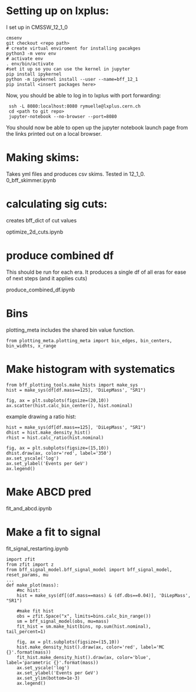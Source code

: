 # Setting up on lxplus:

I set up in CMSSW_12_1_0

```
cmsenv
git checkout <repo path>
# create virtual enviroment for installing pacakges
python3 -m venv env
# activate env
. env/bin/activate
#set it up so you can use the kernel in jupyter
pip install ipykernel
python -m ipykernel install --user --name=bff_12_1
pip install <insert packages here>
```

Now, you should be able to log in to lxplus with port forwarding:
```
 ssh -L 8080:localhost:8080 rymuelle@lxplus.cern.ch
 cd <path to git repo>
 jupyter-notebook --no-browser --port=8080
```

You should now be able to open up the jupyter notebook launch page from the links printed out on a local browser.

# Making skims:
Takes yml files and produces csv skims. Tested in 12_1_0.
0_bff_skimmer.ipynb

# calculating sig cuts:
creates bff_dict of cut values

optimize_2d_cuts.ipynb

# produce combined df
This should be run for each era. It produces a single df of all eras for ease of next steps (and it applies cuts)

produce_combined_df.ipynb

# Bins 

plotting_meta includes the shared bin value function.

```
from plotting_meta.plotting_meta import bin_edges, bin_centers, bin_widhts, x_range
```

# Make histogram with systematics

```
from bff_plotting_tools.make_hists import make_sys
hist = make_sys(df[df.mass==125], 'DiLepMass', "SR1")

fig, ax = plt.subplots(figsize=(20,10))
ax.scatter(hist.calc_bin_center(), hist.nominal)
```


example drawing a ratio hist:

```
hist = make_sys(df[df.mass==125], 'DiLepMass', "SR1")
dhist = hist.make_density_hist()
rhist = hist.calc_ratio(hist.nominal)

fig, ax = plt.subplots(figsize=(15,10))
dhist.draw(ax, color='red', label='350')
ax.set_yscale('log')
ax.set_ylabel('Events per GeV')
ax.legend()
```

# Make ABCD pred

fit_and_abcd.ipynb

# Make a fit to signal

fit_signal_restarting.ipynb

```
import zfit
from zfit import z
from bff_signal_model.bff_signal_model import bff_signal_model, reset_params, mu
...
def make_plot(mass):
    #mc hist:
    hist = make_sys(df[(df.mass==mass) & (df.dbs==0.04)], 'DiLepMass', "SR1")
    
    #make fit hist
    obs = zfit.Space("x", limits=bins.calc_bin_range())
    sm = bff_signal_model(obs, mu=mass)
    fit_hist = sm.make_hist(bins, np.sum(hist.nominal), tail_percent=1)
    
    fig, ax = plt.subplots(figsize=(15,10))
    hist.make_density_hist().draw(ax, color='red', label='MC {}'.format(mass))
    fit_hist.make_density_hist().draw(ax, color='blue', label='parametric {}'.format(mass))
    ax.set_yscale('log')
    ax.set_ylabel('Events per GeV')
    ax.set_ylim(bottom=1e-3)
    ax.legend()
```